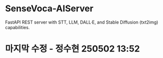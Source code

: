 # SenseVoca-AIServer
FastAPI REST server with STT, LLM, DALL·E, and Stable Diffusion (txt2img) capabilities.

# 마지막 수정 - 정수현 250502 13:52